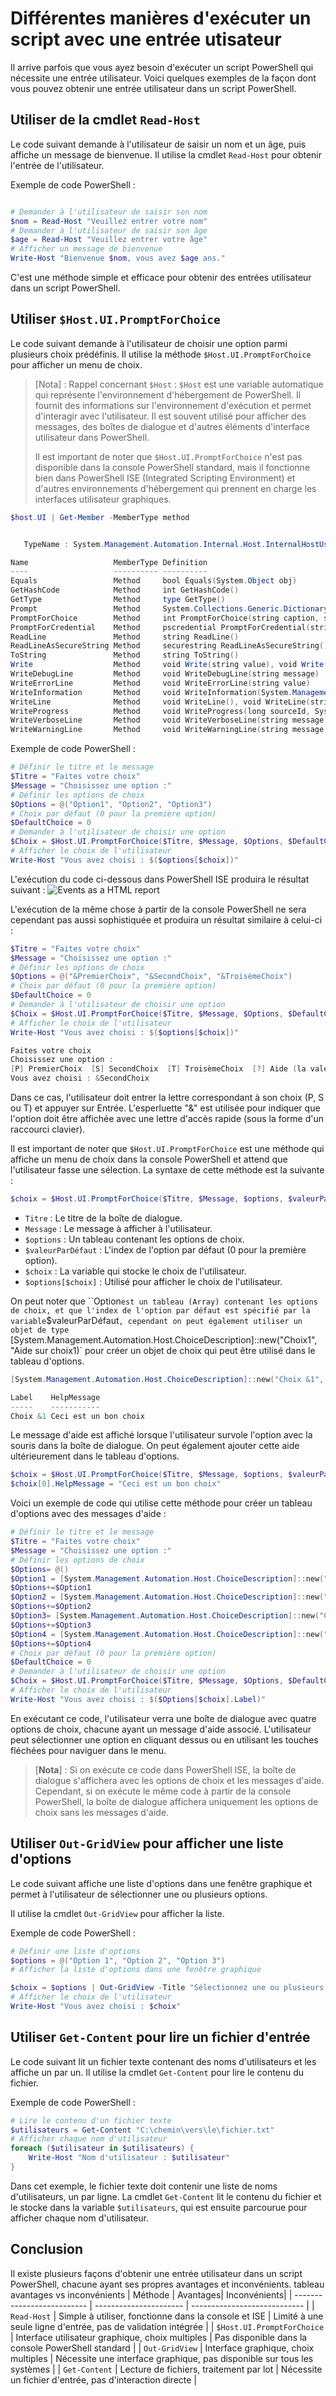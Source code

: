 ﻿# Différentes manières d'exécuter un script avec une entrée utisateur
Il arrive parfois que vous ayez besoin d'exécuter un script PowerShell qui nécessite une entrée utilisateur.
Voici quelques exemples de la façon dont vous pouvez obtenir une entrée utilisateur dans un script PowerShell.


## Utiliser de la cmdlet `Read-Host`
Le code suivant demande à l'utilisateur de saisir un nom et un âge, puis affiche un message de bienvenue.
Il utilise la cmdlet `Read-Host` pour obtenir l'entrée de l'utilisateur.

Exemple de code PowerShell : 

````Powershell

# Demander à l'utilisateur de saisir son nom
$nom = Read-Host "Veuillez entrer votre nom"
# Demander à l'utilisateur de saisir son âge
$age = Read-Host "Veuillez entrer votre âge"
# Afficher un message de bienvenue
Write-Host "Bienvenue $nom, vous avez $age ans."
````
C'est une méthode simple et efficace pour obtenir des entrées utilisateur dans un script PowerShell.


## Utiliser `$Host.UI.PromptForChoice`
Le code suivant demande à l'utilisateur de choisir une option parmi plusieurs choix prédéfinis.
Il utilise la méthode `$Host.UI.PromptForChoice` pour afficher un menu de choix.

>[Nota] : Rappel concernant `$Host` : `$Host` est une variable automatique qui représente l'environnement d'hébergement de PowerShell. Il fournit des informations sur l'environnement d'exécution et permet d'interagir avec l'utilisateur.
Il est souvent utilisé pour afficher des messages, des boîtes de dialogue et d'autres éléments d'interface utilisateur dans PowerShell.
> 
> Il est important de noter que `$Host.UI.PromptForChoice` n'est pas disponible dans la console PowerShell standard, mais il fonctionne bien dans PowerShell ISE (Integrated Scripting Environment) et d'autres environnements d'hébergement qui prennent en charge les interfaces utilisateur graphiques.

````Powershell
$host.UI | Get-Member -MemberType method


   TypeName : System.Management.Automation.Internal.Host.InternalHostUserInterface

Name                   MemberType Definition
----                   ---------- ----------
Equals                 Method     bool Equals(System.Object obj)
GetHashCode            Method     int GetHashCode()
GetType                Method     type GetType()
Prompt                 Method     System.Collections.Generic.Dictionary[string,psobject] Prompt(string caption, string message, System.Collections.ObjectModel.Collection[System.Management.Automation.Host.FieldDescription] descriptions)
PromptForChoice        Method     int PromptForChoice(string caption, string message, System.Collections.ObjectModel.Collection[System.Management.Automation.Host.ChoiceDescription] choices, int defaultChoice), System.Collections.ObjectModel.Collection[int] PromptForCh... 
PromptForCredential    Method     pscredential PromptForCredential(string caption, string message, string userName, string targetName), pscredential PromptForCredential(string caption, string message, string userName, string targetName, System.Management.Automation.PS... 
ReadLine               Method     string ReadLine()
ReadLineAsSecureString Method     securestring ReadLineAsSecureString()
ToString               Method     string ToString()
Write                  Method     void Write(string value), void Write(System.ConsoleColor foregroundColor, System.ConsoleColor backgroundColor, string value)
WriteDebugLine         Method     void WriteDebugLine(string message)
WriteErrorLine         Method     void WriteErrorLine(string value)
WriteInformation       Method     void WriteInformation(System.Management.Automation.InformationRecord record)
WriteLine              Method     void WriteLine(), void WriteLine(string value), void WriteLine(System.ConsoleColor foregroundColor, System.ConsoleColor backgroundColor, string value)
WriteProgress          Method     void WriteProgress(long sourceId, System.Management.Automation.ProgressRecord record)
WriteVerboseLine       Method     void WriteVerboseLine(string message)
WriteWarningLine       Method     void WriteWarningLine(string message)
````

Exemple de code PowerShell :
````Powershell
# Définir le titre et le message
$Titre = "Faites votre choix"
$Message = "Choisissez une option :"
# Définir les options de choix
$Options = @("Option1", "Option2", "Option3")
# Choix par défaut (0 pour la première option)
$DefaultChoice = 0
# Demander à l'utilisateur de choisir une option
$Choix = $Host.UI.PromptForChoice($Titre, $Message, $Options, $DefaultChoice)
# Afficher le choix de l'utilisateur
Write-Host "Vous avez choisi : $($options[$choix])"
````
L'exécution du code ci-dessous dans PowerShell ISE produira le résultat suivant :
![Events as a HTML report](https://github.com/myusefulrepo/Tips/blob/master/Images/DialogInput.jpg)

L'exécution de la même chose à partir de la console PowerShell ne sera cependant pas aussi sophistiquée et produira un résultat similaire à celui-ci :

````Powershell
$Titre = "Faites votre choix"
$Message = "Choisissez une option :"
# Définir les options de choix
$Options = @("&PremierChoix", "&SecondChoix", "&TroisèmeChoix")
# Choix par défaut (0 pour la première option)
$DefaultChoice = 0
# Demander à l'utilisateur de choisir une option
$Choix = $Host.UI.PromptForChoice($Titre, $Message, $Options, $DefaultChoice)
# Afficher le choix de l'utilisateur
Write-Host "Vous avez choisi : $($options[$choix])"

Faites votre choix
Choisissez une option :
[P] PremierChoix  [S] SecondChoix  [T] TroisèmeChoix  [?] Aide (la valeur par défaut est « P ») : s
Vous avez choisi : &SecondChoix
````

Dans ce cas, l'utilisateur doit entrer la lettre correspondant à son choix (P, S ou T) et appuyer sur Entrée.
L'esperluette "&" est utilisée pour indiquer que l'option doit être affichée avec une lettre d'accès rapide (sous la forme d'un raccourci clavier).


Il est important de noter que `$Host.UI.PromptForChoice` est une méthode qui affiche un menu de choix dans la console PowerShell et attend que l'utilisateur fasse une sélection.
La syntaxe de cette méthode est la suivante :


```powershell
$choix = $Host.UI.PromptForChoice($Titre, $Message, $options, $valeurParDéfaut)
```

- `Titre` : Le titre de la boîte de dialogue.
- `Message` : Le message à afficher à l'utilisateur.
- `$options` : Un tableau contenant les options de choix.
- `$valeurParDéfaut` : L'index de l'option par défaut (0 pour la première option).
- `$choix` : La variable qui stocke le choix de l'utilisateur.
- `$options[$choix]` : Utilisé pour afficher le choix de l'utilisateur.

On peut noter que ``Option` est un tableau (Array) contenant les options de choix, et que l'index de l'option par défaut est spécifié par la variable `$valeurParDéfaut`, cependant on peut également utiliser un objet de type `[System.Management.Automation.Host.ChoiceDescription]::new("Choix1", "Aide sur choix1)` pour créer un objet de choix qui peut être utilisé dans le tableau d'options.

````POwershell
[System.Management.Automation.Host.ChoiceDescription]::new("Choix &1", "Ceci est un bon choix") 

Label    HelpMessage
-----    -----------
Choix &1 Ceci est un bon choix
````
Le message d'aide est affiché lorsque l'utilisateur survole l'option avec la souris dans la boîte de dialogue.
On peut également ajouter cette aide ultérieurement dans le tableau d'options.

```powershell
$choix = $Host.UI.PromptForChoice($Titre, $Message, $options, $valeurParDéfaut)
$choix[0].HelpMessage = "Ceci est un bon choix"
```

Voici un exemple de code qui utilise cette méthode pour créer un tableau d'options avec des messages d'aide :

```powershell
# Définir le titre et le message
$Titre = "Faites votre choix"
$Message = "Choisissez une option :"
# Définir les options de choix
$Options= @()
$Option1 = [System.Management.Automation.Host.ChoiceDescription]::new("Choix &1", "Ceci est un bon choix")
$Options+=$Option1
$Option2 = [System.Management.Automation.Host.ChoiceDescription]::new("Choix &2", "Ceci est un choix moyen")
$Options+=$Option2
$Option3= [System.Management.Automation.Host.ChoiceDescription]::new("Choix &3", "Ceci est un mauvais choix")
$Options+=$Option3
$Option4 = [System.Management.Automation.Host.ChoiceDescription]::new("Choix &4", "Ceci est un choix terrible")
$Options+=$Option4
# Choix par défaut (0 pour la première option)
$DefaultChoice = 0
# Demander à l'utilisateur de choisir une option
$Choix = $Host.UI.PromptForChoice($Titre, $Message, $Options, $DefaultChoice)
# Afficher le choix de l'utilisateur
Write-Host "Vous avez choisi : $($Options[$choix].Label)"
```

En exécutant ce code, l'utilisateur verra une boîte de dialogue avec quatre options de choix, chacune ayant un message d'aide associé. L'utilisateur peut sélectionner une option en cliquant dessus ou en utilisant les touches fléchées pour naviguer dans le menu.

>[**Nota**] : Si on exécute ce code dans PowerShell ISE, la boîte de dialogue s'affichera avec les options de choix et les messages d'aide. Cependant, si on exécute le même code à partir de la console PowerShell, la boîte de dialogue affichera uniquement les options de choix sans les messages d'aide.



## Utiliser `Out-GridView` pour afficher une liste d'options
Le code suivant affiche une liste d'options dans une fenêtre graphique et permet à l'utilisateur de sélectionner une ou plusieurs options.

Il utilise la cmdlet `Out-GridView` pour afficher la liste.

Exemple de code PowerShell : 
````Powershell
# Définir une liste d'options
$options = @("Option 1", "Option 2", "Option 3")
# Afficher la liste d'options dans une fenêtre graphique

$choix = $options | Out-GridView -Title "Sélectionnez une ou plusieurs options" -PassThru
# Afficher le choix de l'utilisateur
Write-Host "Vous avez choisi : $choix"
````


## Utiliser `Get-Content` pour lire un fichier d'entrée
Le code suivant lit un fichier texte contenant des noms d'utilisateurs et les affiche un par un.
Il utilise la cmdlet `Get-Content` pour lire le contenu du fichier.

Exemple de code PowerShell :
````Powershell
# Lire le contenu d'un fichier texte
$utilisateurs = Get-Content "C:\chemin\vers\le\fichier.txt"
# Afficher chaque nom d'utilisateur
foreach ($utilisateur in $utilisateurs) {
    Write-Host "Nom d'utilisateur : $utilisateur"
}
````
Dans cet exemple, le fichier texte doit contenir une liste de noms d'utilisateurs, un par ligne.
La cmdlet `Get-Content` lit le contenu du fichier et le stocke dans la variable `$utilisateurs`, qui est ensuite parcourue pour afficher chaque nom d'utilisateur.


## Conclusion
Il existe plusieurs façons d'obtenir une entrée utilisateur dans un script PowerShell, chacune ayant ses propres avantages et inconvénients.
tableau avantages vs inconvénients
| Méthode | Avantages| Inconvénients|
| -------------------------- | ---------------------- | ---------------------------- |
| `Read-Host` | Simple à utiliser, fonctionne dans la console et ISE | Limité à une seule ligne d'entrée, pas de validation intégrée |
| `$Host.UI.PromptForChoice` | Interface utilisateur graphique, choix multiples | Pas disponible dans la console PowerShell standard |
| `Out-GridView` | Interface graphique, choix multiples | Nécessite une interface graphique, pas disponible sur tous les systèmes |
| `Get-Content` | Lecture de fichiers, traitement par lot | Nécessite un fichier d'entrée, pas d'interaction directe      |

